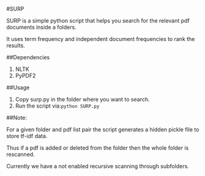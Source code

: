 #SURP

SURP is a simple python script that helps you search for the relevant pdf documents inside a folders.

It uses term frequency and independent document frequencies to rank the results.

##Dependencies

1. NLTK
2. PyPDF2

##Usage

1. Copy surp.py in the folder where you want to search.
2. Run the script via:```python SURP.py```

##Note:

For a given folder and pdf list pair the script generates a hidden pickle file to store tf-idf data.

Thus if a pdf is added or deleted from the folder then the whole folder is rescanned.

Currently we have a not enabled recursive scanning through subfolders.
